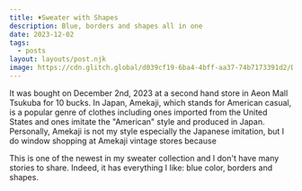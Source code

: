 ```yaml
---
title: ♦️Sweater with Shapes
description: Blue, borders and shapes all in one
date: 2023-12-02
tags:
  - posts
layout: layouts/post.njk
image: https://cdn.glitch.global/d039cf19-6ba4-4bff-aa37-74b7173391d2/DSC00900.jpg?v=1704766649746
---
```


It was bought on December 2nd, 2023 at a second hand store in Aeon Mall Tsukuba for 10 bucks. In Japan, Amekaji, which stands for American casual, is a popular genre of clothes including ones imported from the United States and ones imitate the "American" style and produced in Japan. Personally, Amekaji is not my style especially the Japanese imitation, but I do window shopping at Amekaji vintage stores because 

This is one of the newest in my sweater collection and I don't have many stories to share. Indeed, it has everything I like: blue color, borders and shapes. 